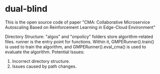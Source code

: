 # dual-blind
This is the open source code of paper "CMA: Collaborative Microservice Autoscaling Based on
Reinforcement Learning in Edge-Cloud Environment"

Directory Structure:
"algos" and "onpolicy" folders store algorithm-related files.
runner is the entry point for functions. Within it, GMPERunner().train() is used to train the algorithm, and GMPERunner().eval_cma() is used to evaluate the algorithm.
Potential Issues:
1. Incorrect directory structure.
2. Issues caused by path changes.